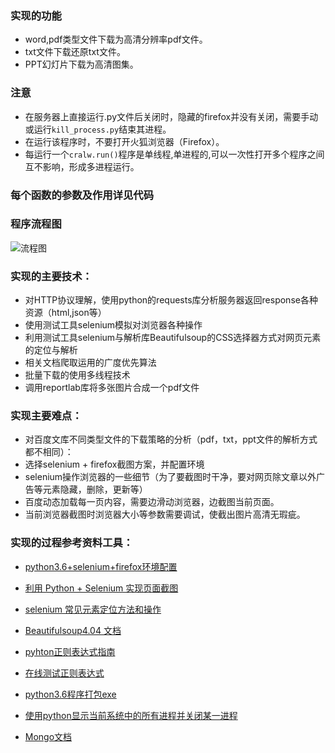 
### 实现的功能
- word,pdf类型文件下载为高清分辨率pdf文件。
- txt文件下载还原txt文件。
- PPT幻灯片下载为高清图集。


### 注意 
   - 在服务器上直接运行.py文件后关闭时，隐藏的firefox并没有关闭，需要手动或运行```kill_process.py```结束其进程。
   - 在运行该程序时，不要打开火狐浏览器（Firefox）。
   - 每运行一个```cralw.run()```程序是单线程,单进程的,可以一次性打开多个程序之间互不影响，形成多进程运行。
   
### 每个函数的参数及作用详见代码

### 程序流程图
![流程图](http://pic.suiyiyun.cn/598486/1.jpg)



### 实现的主要技术：
- 对HTTP协议理解，使用python的requests库分析服务器返回response各种资源（html,json等）
- 使用测试工具selenium模拟对浏览器各种操作
- 利用测试工具selenium与解析库Beautifulsoup的CSS选择器方式对网页元素的定位与解析
- 相关文档爬取运用的广度优先算法
- 批量下载的使用多线程技术 
- 调用reportlab库将多张图片合成一个pdf文件

### 实现主要难点：
- 对百度文库不同类型文件的下载策略的分析（pdf，txt，ppt文件的解析方式都不相同）：
- 选择selenium + firefox截图方案，并配置环境 
- selenium操作浏览器的一些细节（为了要截图时干净，要对网页除文章以外广告等元素隐藏，删除，更新等）
- 百度动态加载每一页内容，需要边滑动浏览器，边截图当前页面。
- 当前浏览器截图时浏览器大小等参数需要调试，使截出图片高清无瑕疵。

### 实现的过程参考资料工具：

- [python3.6+selenium+firefox环境配置](http://blog.csdn.net/chaowanghn/article/details/54708275)
- [利用 Python + Selenium 实现页面截图](https://www.jianshu.com/p/7ed519854be7)
- [selenium 常见元素定位方法和操作](http://blog.csdn.net/eastmount/article/details/48108259)
- [Beautifulsoup4.04  文档](http://beautifulsoup.readthedocs.io/zh_CN/latest/)
- [pyhton正则表达式指南](http://www.cnblogs.com/huxi/archive/2010/07/04/1771073.html)
- [在线测试正则表达式](http://tool.oschina.net/regex/)

- [python3.6程序打包exe](http://blog.csdn.net/lqzdreamer/article/details/77917493)
- [使用python显示当前系统中的所有进程并关闭某一进程](https://www.cnblogs.com/ljmjjy0820/p/7896154.html)

- [Mongo文档](http://www.runoob.com/mongodb/mongodb-update.html)

